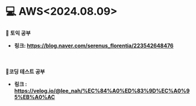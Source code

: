 <h1>💻 AWS<2024.08.09></h1>
<h4>📖 토익 공부<br>


- 링크: https://blog.naver.com/serenus_florentia/223542648476
<br>

<h4>📖코딩 테스트 공부

- 링크 : https://velog.io/@lee_nah/%EC%84%A0%ED%83%9D%EC%A0%95%EB%A0%AC